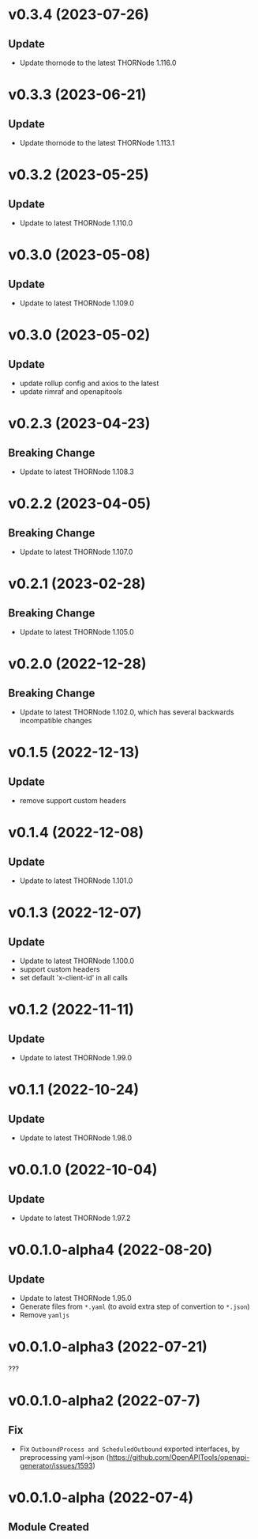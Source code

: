 # v0.3.4 (2023-07-26)

## Update

- Update thornode to the latest THORNode 1.116.0

# v0.3.3 (2023-06-21)

## Update

- Update thornode to the latest THORNode 1.113.1

# v0.3.2 (2023-05-25)

## Update

- Update to latest THORNode 1.110.0

# v0.3.0 (2023-05-08)

## Update

- Update to latest THORNode 1.109.0

# v0.3.0 (2023-05-02)

## Update

- update rollup config and axios to the latest
- update rimraf and openapitools

# v0.2.3 (2023-04-23)

## Breaking Change

- Update to latest THORNode 1.108.3

# v0.2.2 (2023-04-05)

## Breaking Change

- Update to latest THORNode 1.107.0

# v0.2.1 (2023-02-28)

## Breaking Change

- Update to latest THORNode 1.105.0

# v0.2.0 (2022-12-28)

## Breaking Change

- Update to latest THORNode 1.102.0, which has several backwards incompatible changes

# v0.1.5 (2022-12-13)

## Update

- remove support custom headers

# v0.1.4 (2022-12-08)

## Update

- Update to latest THORNode 1.101.0

# v0.1.3 (2022-12-07)

## Update

- Update to latest THORNode 1.100.0
- support custom headers
- set default 'x-client-id' in all calls

# v0.1.2 (2022-11-11)

## Update

- Update to latest THORNode 1.99.0

# v0.1.1 (2022-10-24)

## Update

- Update to latest THORNode 1.98.0

# v0.0.1.0 (2022-10-04)

## Update

- Update to latest THORNode 1.97.2

# v0.0.1.0-alpha4 (2022-08-20)

## Update

- Update to latest THORNode 1.95.0
- Generate files from `*.yaml` (to avoid extra step of convertion to `*.json`)
- Remove `yamljs`

# v0.0.1.0-alpha3 (2022-07-21)

???

# v0.0.1.0-alpha2 (2022-07-7)

## Fix

- Fix `OutboundProcess and ScheduledOutbound` exported interfaces, by preprocessing yaml->json (https://github.com/OpenAPITools/openapi-generator/issues/1593)

# v0.0.1.0-alpha (2022-07-4)

## Module Created
